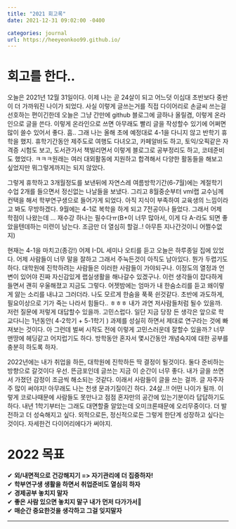 ```yaml
---
title: "2021 회고록"
date: 2021-12-31 09:02:00 -0400

categories: journal
url: https://heeyeonkoo99.github.io/
---
```


# 회고를 한다..
오늘은 2021년 12월 31일이다. 이제 나는 곧 24살이 되고 어느덧 이십대 초반보다 중반이 더 가까워진 나이가 되었다. 사실 이렇게 글쓰는거를 직접 다이어리로 손글씨 쓰는걸 선호하는 편이긴한데 오늘은 그냥 간만에
github 블로그에 글하나 올릴겸, 이렇게 온라인으로 글을 쓴다. 이렇게 온라인으로 쓰면 아무래도 빨리 글을 작성할수 있기에 어쩌면 많이 쓸수 있어서 좋다. 흠.. 그래 나는 올해 초에 예정대로 4-1을 다니지 않고
반학기 휴학을 했지. 휴학기간동안 제주도로 여행도 다녀오고, 카페알바도 하고, 토익/오픽같은 자격증 시험도 보고, 도서관가서 책빌리면서 이렇게 블로그로 공부정리도 하고, 코테준비도 했었다. ㅋㅋㅋ원래는
여러 대외활동에 지원하고 합격해서 다양한 활동들을 해보고 싶었지만 뭐그렇게까지는 되지 않았다. 

그렇게 휴학하고 3개월정도를 보낸뒤에 자연스레 여름방학기간(6-7월)에는 계절학기 수업 2개를 들으면서 정신없는 나날들을 보냈다. 그리고 8월중순부터 vml랩 교수님께 컨택을 해서 학부연구생으로 들어가게 되었다.
아직 지식이 부족하여 교육생의 느낌이라고 봐도 무방하겠다. 9월에는 4-1로 복학을 하게 되고 7전공이나 들었다. 그래서 어제 학점이 나왔는데 ... 재수강 하나는 필수다ㅠ(B+이 너무 많아서, 이게 다 A-라도 되면
좋았을텐데하는 미련이 남는다. 조금만 더 열심히 할걸..! 아무튼 지나간것이니 어쩔수없지)

현재는 4-1을 마치고(종강!) 어제 I-DL 세미나 오티를 듣고 오늘은 하루종일 집에 있었다. 어제 사람들이 너무 말을 잘하고 그래서 주눅든것이 아직도 남아있다. 뭔가 두렵기도 하다. 대학원에 진학하려는 사람들은
이러한 사람들이 가야되구나. 이정도의 열정과 언변이 있어야 진짜 자신감있게 랩실생활을 해나갈수 있겠구나. 이런 생각들이 잡다하게 들면서 괜히 우울해졌고 지금도 그렇다. 어젯밤에는 엄마가 내 한숨소리를 듣고
왜이렇게 앓는 소리를 내냐고 그러더라. 나도 모르게 한숨을 푹푹 쉰것같다. 초반에 과도하게, 필요이상으로 기가 죽는 나라서 힘들다.. ㅎㅎㅎ 내가 과연 저사람들처럼 될수 있을까. 저런 질문에 저렇게 대답할수 있을까. 고민스럽다. 일단 지금 당장 든 생각은
앞으로 학교다니는 1년동안( 4-2학기 + 5-1학기 ) 과제를 성실히 하면서 제대로 연구라는 것에 빠져보는 것이다. 아 그런데 벌써 시작도 전에 이렇게 고민스러운데 잘할수 있을까.? 너무 맨땅에 헤딩같고
어지럽기도 하다. 방학동안 혼자서 몇시간동안 개념숙지에 대한 공부를 충분히 하도록 하자.

2022년에는 내가 취업을 하든, 대학원에 진학하든 딱 결정이 될것이다. 둘다 준비하는 방향으로 갈것이다 우선. 뜬금포인데 글쓰는 지금 이 순간이 너무 좋다. 내가 글을 쓰면서 가졌던 감정이 조금씩 해소되는 것같다.
이래서 사람들이 글을 쓰는 걸까. 글 자주자주 많이 써야지! 아무래도 나는 천생 문과기질이긴 하다. 24살..!! 어떤 나이가 될까. 이렇게 코로나때문에 사람들도 못만나고 점점 혼자만의 공간에 있는기분이라
답답하기도 하다. 내년 1학기부터는 그래도 대면할줄 알았는데 오미크론때문에 오리무중이다. 더 발전하고 더 성숙해지고 싶다. 외적으로든, 정신적으로든 그렇게 한단계 성장하고 싶다는 것이다. 자세한건
다이어리에다가 써야지.


# 2022 목표  
✔ __외/내면적으로 건강해지기 => 자기관리에 더 집중하자!__  
✔ __학부연구생 생활을 하면서 취업준비도 열심히 하자__  
✔ __경제공부 놓치지 말자__  
✔ __좋은 사람 있으면 놓치지 말구 내가 먼저 다가가서🤭__  
✔ __매순간 중요한것을 생각하고 그걸 잊지말자__  

-------





[jekyll-docs]: https://jekyllrb.com/docs/home
[jekyll-gh]:   https://github.com/jekyll/jekyll
[jekyll-talk]: https://talk.jekyllrb.com/


